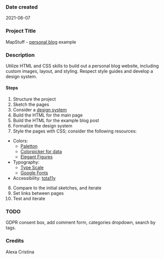 ### Date created

2021-06-07

### Project Title

MapStuff - [personal blog](https://alexaac.github.io/mapstuff) example

### Description

Utilize HTML and CSS skills to build out a personal blog website, including custom images, layout, and styling. Respect style guides and develop a design system.

#### Steps

1.  Structure the project
2.  Sketch the pages
3.  Consider a [design system](https://www.forumone.com/ideas/what-is-design-system/)
4.  Build the HTML for the main page
5.  Build the HTML for the example blog post
6.  Formalize the design system
7.  Style the pages with CSS; consider the following resources:

- Colors:
  - [Paletton](https://paletton.com)
  - [Colorpicker for data](http://tristen.ca/hcl-picker/#/hlc/6/1/15534C/E2E062)
  - [Elegant Figures](https://earthobservatory.nasa.gov/blogs/elegantfigures/2013/08/05/subtleties-of-color-part-1-of-6/)
- Typography:
  - [Type Scale](https://type-scale.com/)
  - [Google Fonts](https://fonts.google.com/specimen/Barlow+Semi+Condensed)
- Accessibility: [tota11y](https://addons.mozilla.org/en-US/firefox/addon/tota11y-accessibility-toolkit/)

8.  Compare to the initial sketches, and iterate
9.  Set links between pages
10. Test and iterate

### TODO

GDPR consent box, add comment form, categories dropdown, search by tags.

### Credits

Alexa Cristina
